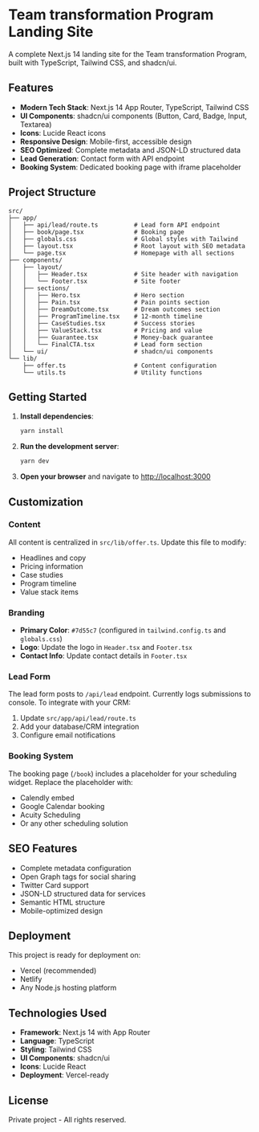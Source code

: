 # Team transformation Program Landing Site

A complete Next.js 14 landing site for the Team transformation Program, built with TypeScript, Tailwind CSS, and shadcn/ui.

## Features

- **Modern Tech Stack**: Next.js 14 App Router, TypeScript, Tailwind CSS
- **UI Components**: shadcn/ui components (Button, Card, Badge, Input, Textarea)
- **Icons**: Lucide React icons
- **Responsive Design**: Mobile-first, accessible design
- **SEO Optimized**: Complete metadata and JSON-LD structured data
- **Lead Generation**: Contact form with API endpoint
- **Booking System**: Dedicated booking page with iframe placeholder

## Project Structure

```
src/
├── app/
│   ├── api/lead/route.ts          # Lead form API endpoint
│   ├── book/page.tsx              # Booking page
│   ├── globals.css                # Global styles with Tailwind
│   ├── layout.tsx                 # Root layout with SEO metadata
│   └── page.tsx                   # Homepage with all sections
├── components/
│   ├── layout/
│   │   ├── Header.tsx             # Site header with navigation
│   │   └── Footer.tsx             # Site footer
│   ├── sections/
│   │   ├── Hero.tsx               # Hero section
│   │   ├── Pain.tsx               # Pain points section
│   │   ├── DreamOutcome.tsx       # Dream outcomes section
│   │   ├── ProgramTimeline.tsx    # 12-month timeline
│   │   ├── CaseStudies.tsx        # Success stories
│   │   ├── ValueStack.tsx         # Pricing and value
│   │   ├── Guarantee.tsx          # Money-back guarantee
│   │   └── FinalCTA.tsx           # Lead form section
│   └── ui/                        # shadcn/ui components
└── lib/
    ├── offer.ts                   # Content configuration
    └── utils.ts                   # Utility functions
```

## Getting Started

1. **Install dependencies**:
   ```bash
   yarn install
   ```

2. **Run the development server**:
   ```bash
   yarn dev
   ```

3. **Open your browser** and navigate to [http://localhost:3000](http://localhost:3000)

## Customization

### Content
All content is centralized in `src/lib/offer.ts`. Update this file to modify:
- Headlines and copy
- Pricing information
- Case studies
- Program timeline
- Value stack items

### Branding
- **Primary Color**: `#7d55c7` (configured in `tailwind.config.ts` and `globals.css`)
- **Logo**: Update the logo in `Header.tsx` and `Footer.tsx`
- **Contact Info**: Update contact details in `Footer.tsx`

### Lead Form
The lead form posts to `/api/lead` endpoint. Currently logs submissions to console. To integrate with your CRM:
1. Update `src/app/api/lead/route.ts`
2. Add your database/CRM integration
3. Configure email notifications

### Booking System
The booking page (`/book`) includes a placeholder for your scheduling widget. Replace the placeholder with:
- Calendly embed
- Google Calendar booking
- Acuity Scheduling
- Or any other scheduling solution

## SEO Features

- Complete metadata configuration
- Open Graph tags for social sharing
- Twitter Card support
- JSON-LD structured data for services
- Semantic HTML structure
- Mobile-optimized design

## Deployment

This project is ready for deployment on:
- Vercel (recommended)
- Netlify
- Any Node.js hosting platform

## Technologies Used

- **Framework**: Next.js 14 with App Router
- **Language**: TypeScript
- **Styling**: Tailwind CSS
- **UI Components**: shadcn/ui
- **Icons**: Lucide React
- **Deployment**: Vercel-ready

## License

Private project - All rights reserved.